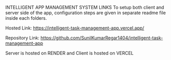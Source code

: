 INTELLIGENT APP MANAGEMENT SYSTEM LINKS
To setup both client and server side of the app, configuration steps are given in separate readme file inside each folders.

Hosted Link: https://intelligent-task-management-app.vercel.app/

Repository Link: https://github.com/SunilKumarRegar1404/intelligent-task-management-app

Server is hosted on RENDER and Client is hosted on VERCEL